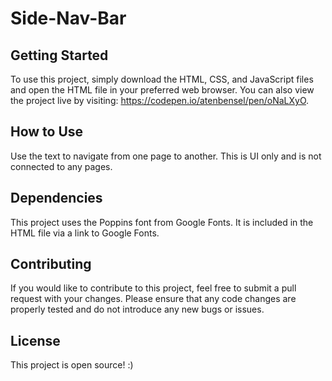 # Side-Nav-Bar

## Getting Started
To use this project, simply download the HTML, CSS, and JavaScript files and open the HTML file in your preferred web browser. You can also view the project live by visiting: https://codepen.io/atenbensel/pen/oNaLXyO.

## How to Use
Use the text to navigate from one page to another. This is UI only and is not connected to any pages.

## Dependencies
This project uses the Poppins font from Google Fonts. It is included in the HTML file via a link to Google Fonts.

## Contributing
If you would like to contribute to this project, feel free to submit a pull request with your changes. Please ensure that any code changes are properly tested and do not introduce any new bugs or issues.

## License
This project is open source! :)
